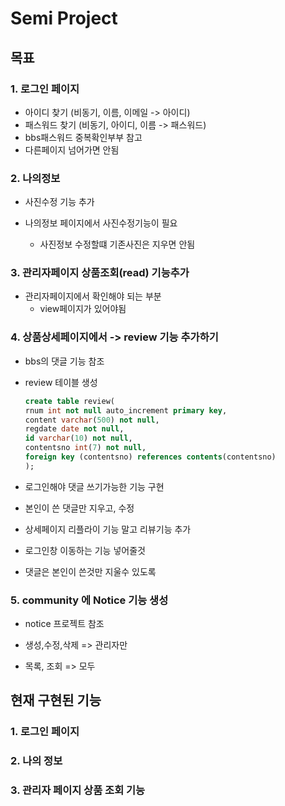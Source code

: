 # Semi Project

## 목표

### 1. 로그인 페이지 

 - 아이디 찾기 (비동기, 이름, 이메일 -> 아이디)
 - 패스워드 찾기 (비동기, 아이디, 이름 -> 패스워드)
-  bbs패스워드 중복확인부부 참고
- 다른페이지 넘어가면 안됨

### 2. 나의정보

- 사진수정 기능 추가

- 나의정보 페이지에서 사진수정기능이 필요
  - 사진정보 수정할떄 기존사진은 지우면 안됨

### 3. 관리자페이지 상품조회(read) 기능추가

- 관리자페이지에서 확인해야 되는 부분
  - view페이지가 있어야됨

### 4. 상품상세페이지에서 -> review 기능 추가하기 

- bbs의 댓글 기능 참조

- review 테이블 생성 

  ```sql
  create table review(
  rnum int not null auto_increment primary key,
  content varchar(500) not null,
  regdate date not null,
  id varchar(10) not null,
  contentsno int(7) not null,
  foreign key (contentsno) references contents(contentsno)
  );
  ```

- 로그인해야 댓글 쓰기가능한 기능 구현

- 본인이 쓴 댓글만 지우고, 수정

- 상세페이지 리플라이 기능 말고 리뷰기능 추가

- 로그인창 이동하는 기능 넣어줄것

- 댓글은 본인이 쓴것만 지울수 있도록

### 5. community 에 Notice 기능 생성

-  notice 프로젝트 참조

- 생성,수정,삭제 => 관리자만
- 목록, 조회 => 모두

## 현재 구현된 기능

### 1. 로그인 페이지

### 2. 나의 정보

### 3. 관리자 페이지 상품 조회 기능